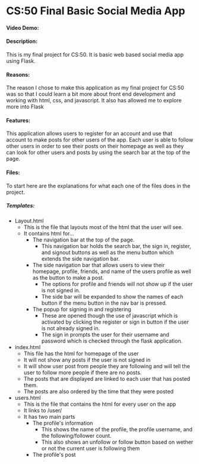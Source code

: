 # CS:50 Final Basic Social Media App
#### Video Demo:  <URL HERE>
#### Description:
  This is my final project for CS:50. It is basic web based social media app using Flask. 
#### Reasons:
  The reason I chose to make this application as my final project for CS:50 was so that I could learn a bit more about front end development and working with html, css, and javascript. It also has allowed me to explore more into Flask
#### Features:
  This application allows users to register for an account and use that account to make posts for other users of the app. Each user is able to follow other users in order to see their posts on their homepage as well as they can look for other users and posts by using the search bar at the top of the page.
#### Files:
  To start here are the explanations for what each one of the files does in the project.
##### Templates:
- Layout.html
  - This is the file that layouts most of the html that the user will see.
  - It contains html for...
    - The navigation bar at the top of the page.
      - This navigation bar holds the search bar, the sign in, register, and signout buttons as well as the menu button which extends the side navigation bar.
    - The side navigation bar that allows users to view their homepage, profile, friends, and name of the users profile as well as the button to make a post.
      - The options for profile and friends will not show up if the user is not signed in.
      - The side bar will be expanded to show the names of each button if the menu button in the nav bar is pressed.
    - The popup for signing in and registering
      - These are opened though the use of javascript which is activated by clicking the register or sign in button if the user is not already signed in.
      - The sign in prompts the user for their username and password which is checked through the flask application.
- index.html
  - This file has the html for homepage of the user
  - It will not show any posts if the user is not signed in
  - It will show user post from people they are following and will tell the user to follow more people if there are no posts.
  - The posts that are displayed are linked to each user that has posted them.
  - The posts are also ordered by the time that they were posted
- users.html
  - This is the file that contains the html for every user on the app
  - It links to /user/<username>
  - It has two main parts
    - The profile's information
      - This shows the name of the profile, the profile username, and the following/follower count.
      - This also shows an unfollow or follow button based on wether or not the current user is following them
    - The profile's post
  
